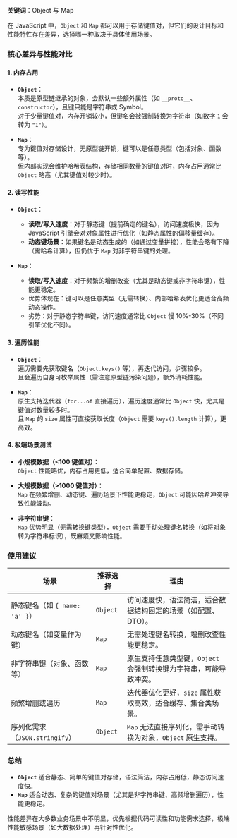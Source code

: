 **关键词**：Object 与 Map

在 JavaScript 中，`Object` 和 `Map` 都可以用于存储键值对，但它们的设计目标和性能特性存在差异，选择哪一种取决于具体使用场景。

### **核心差异与性能对比**

#### 1. **内存占用**

- **`Object`**：  
  本质是原型链继承的对象，会默认一些额外属性（如 `__proto__`、`constructor`），且键只能是字符串或 Symbol。  
  对于少量键值对，内存开销较小，但键名会被强制转换为字符串（如数字 `1` 会转为 `"1"`）。

- **`Map`**：  
  专为键值对存储设计，无原型链开销，键可以是任意类型（包括对象、函数等）。  
  但内部实现会维护哈希表结构，存储相同数量的键值对时，内存占用通常比 `Object` 略高（尤其键值对较少时）。

#### 2. **读写性能**

- **`Object`**：

  - **读取/写入速度**：对于静态键（提前确定的键名），访问速度极快，因为 JavaScript 引擎会对对象属性进行优化（如静态属性的偏移量缓存）。
  - **动态键场景**：如果键名是动态生成的（如通过变量拼接），性能会略有下降（需哈希计算），但仍优于 `Map` 对非字符串键的处理。

- **`Map`**：
  - **读取/写入速度**：对于频繁的增删改查（尤其是动态键或非字符串键），性能更稳定。
  - 优势体现在：键可以是任意类型（无需转换）、内部哈希表优化更适合高频动态操作。
  - 劣势：对于静态字符串键，访问速度通常比 `Object` 慢 10%-30%（不同引擎优化不同）。

#### 3. **遍历性能**

- **`Object`**：  
  遍历需要先获取键名（`Object.keys()` 等），再迭代访问，步骤较多。  
  且会遍历自身可枚举属性（需注意原型链污染问题），额外消耗性能。

- **`Map`**：  
  原生支持迭代器（`for...of` 直接遍历），遍历速度通常比 `Object` 快，尤其是键值对数量较多时。  
  且 `Map` 的 `size` 属性可直接获取长度（`Object` 需要 `keys().length` 计算），更高效。

#### 4. **极端场景测试**

- **小规模数据（<100 键值对）**：  
  `Object` 性能略优，内存占用更低，适合简单配置、数据存储。

- **大规模数据（>1000 键值对）**：  
  `Map` 在频繁增删、动态键、遍历场景下性能更稳定，`Object` 可能因哈希冲突导致性能波动。

- **非字符串键**：  
  `Map` 优势明显（无需转换键类型），`Object` 需要手动处理键名转换（如将对象转为字符串标识），既麻烦又影响性能。

### **使用建议**

| 场景                           | 推荐选择 | 理由                                                              |
| ------------------------------ | -------- | ----------------------------------------------------------------- |
| 静态键名（如 `{ name: 'a' }`） | `Object` | 访问速度快，语法简洁，适合数据结构固定的场景（如配置、DTO）。     |
| 动态键名（如变量作为键）       | `Map`    | 无需处理键名转换，增删改查性能更稳定。                            |
| 非字符串键（对象、函数等）     | `Map`    | 原生支持任意类型键，`Object` 会强制转换键为字符串，可能导致冲突。 |
| 频繁增删或遍历                 | `Map`    | 迭代器优化更好，`size` 属性获取高效，适合缓存、集合类场景。       |
| 序列化需求（`JSON.stringify`） | `Object` | `Map` 无法直接序列化，需手动转换为对象，`Object` 原生支持。       |

### **总结**

- **`Object`** 适合静态、简单的键值对存储，语法简洁，内存占用低，静态访问速度快。
- **`Map`** 适合动态、复杂的键值对场景（尤其是非字符串键、高频增删遍历），性能更稳定。

性能差异在大多数业务场景中不明显，优先根据代码可读性和功能需求选择，极端性能敏感场景（如大数据处理）再针对性优化。
